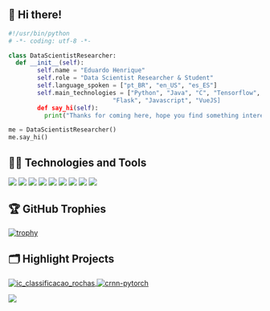 ## 👋 Hi there!
~~~python
#!/usr/bin/python
# -*- coding: utf-8 -*-

class DataScientistResearcher:
  def __init__(self):
        self.name = "Eduardo Henrique"
        self.role = "Data Scientist Researcher & Student"
        self.language_spoken = ["pt_BR", "en_US", "es_ES"]
        self.main_technologies = ["Python", "Java", "C", "Tensorflow",
                             "Flask", "Javascript", "VueJS]
        def say_hi(self):
          print("Thanks for coming here, hope you find something interesting.")

me = DataScientistResearcher()
me.say_hi()

~~~

## 👨‍💻 Technologies and Tools
![](https://img.shields.io/badge/OS-Fedora-informational?style=flat&logo=fedora&logoColor=white&color=6aa6f8)
![](https://img.shields.io/badge/Editor-VS_Code-informational?style=flat&logo=visual-studio-code&logoColor=white&color=6aa6f8)
![](https://img.shields.io/badge/Code-Python-informational?style=flat&logo=python&logoColor=white&color=6aa6f8)
![](https://img.shields.io/badge/Code-JavaScript-informational?style=flat&logo=javascript&logoColor=white&color=6aa6f8)
![](https://img.shields.io/badge/Shell-Bash-informational?style=flat&logo=gnu-bash&logoColor=white&color=6aa6f8)
![](https://img.shields.io/badge/Tools-MySQL-informational?style=flat&logo=mysql&logoColor=white&color=6aa6f8)
![](https://img.shields.io/badge/Tools-C-informational?style=flat&logo=c&logoColor=white&color=6aa6f8)
![](https://img.shields.io/badge/Tools-Tensorflow-informational?style=flat&logo=tensorflow&logoColor=white&color=6aa6f8)
![](https://img.shields.io/badge/Tools-Flask-informational?style=flat&logo=flask&logoColor=white&color=6aa6f8)

## 🏆 GitHub Trophies

[![trophy](https://github-profile-trophy.vercel.app/?username=duvrdx&theme=nord&column=7)](https://github.com/ryo-ma/github-profile-trophy)

## 🗂️ Highlight Projects

<a href="https://github.com/dubrdx/ic_classificacao_rochas">
  <img align="center" src="https://github-readme-stats.vercel.app/api/pin/?username=duvrdx&repo=ic_classificacao_rochas&show_icons=true&line_height=30&title_color=6aa6f8&text_color=8a919a&icon_color=6aa6f8&bg_color=22272e" alt="ic_classificacao_rochas" />
</a>

<a href="https://github.com/duvrdx/sPOOtify">
  <img align="center" src="https://github-readme-stats.vercel.app/api/pin/?username=duvrdx&repo=sPOOtify&show_icons=true&line_height=30&title_color=6aa6f8&text_color=8a919a&icon_color=6aa6f8&bg_color=22272e" alt="crnn-pytorch" />
</a>

![](https://komarev.com/ghpvc/?username=duvrdx)
